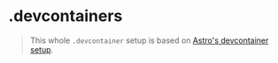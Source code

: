 # .devcontainers

> This whole `.devcontainer` setup is based on [Astro's devcontainer setup](https://github.com/withastro/astro/tree/main/.devcontainer).
